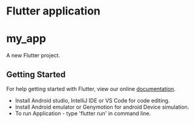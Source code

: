 # Flutter application
# my_app

A new Flutter project.

## Getting Started

For help getting started with Flutter, view our online
[documentation](https://flutter.io/).

- Install Android studio, IntelliJ IDE or VS Code for code editing.
- Install Android emulator or Genymotion for android Device simulation.
- To run Application - type 'flutter run' in command line.
